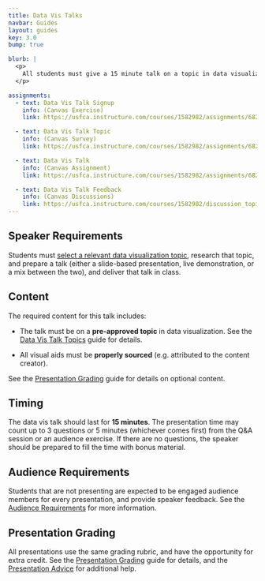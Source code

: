 ```yaml
---
title: Data Vis Talks
navbar: Guides
layout: guides
key: 3.0
bump: true

blurb: |
  <p>
    All students must give a 15 minute talk on a topic in data visualization. The goal of this assignment is (1) to give the audience exposure to a broad range of visualization topics and (2) give the speaker technical presentation experience. See the <a href="index.html">Presentation Guides</a> for more information.
  </p>

assignments:
  - text: Data Vis Talk Signup
    info: (Canvas Exercise)
    link: https://usfca.instructure.com/courses/1582982/assignments/6825261

  - text: Data Vis Talk Topic
    info: (Canvas Survey)
    link: https://usfca.instructure.com/courses/1582982/assignments/6829299

  - text: Data Vis Talk
    info: (Canvas Assignment)
    link: https://usfca.instructure.com/courses/1582982/assignments/6821960

  - text: Data Vis Talk Feedback
    info: (Canvas Discussions)
    link: https://usfca.instructure.com/courses/1582982/discussion_topics  
---
```


## Speaker Requirements

Students must [select a relevant data visualization topic](data-vis-talk-topics.html), research that topic, and prepare a talk (either a slide-based presentation, live demonstration, or a mix between the two), and deliver that talk in class.

## Content

The required content for this talk includes:

  - The talk must be on a **pre-approved topic** in data visualization. See the [Data Vis Talk Topics](data-vis-talk-topics.html) guide for details.

  - All visual aids must be **properly sourced** (e.g. attributed to the content creator).

See the [Presentation Grading](presentation-grading.html) guide for details on optional content.

## Timing

The data vis talk should last for **15 minutes**. The presentation time may count up to 3 questions or 5 minutes (whichever comes first) from the Q&A session or an audience exercise. If there are no questions, the speaker should be prepared to fill the time with bonus material.

## Audience Requirements

Students that are not presenting are expected to be engaged audience members for every presentation, and provide speaker feedback. See the [Audience Requirements](audience-requirements.html) for more information.

## Presentation Grading

All presentations use the same grading rubric, and have the opportunity for extra credit. See the [Presentation Grading](presentation-grading.html) guide for details, and the [Presentation Advice](presentation-advice.html) for additional help.
